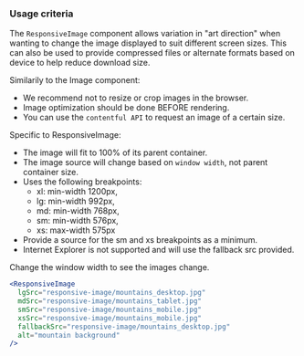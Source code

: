 ### Usage criteria

The `ResponsiveImage` component allows variation in "art direction" when wanting to change the image displayed to
suit different screen sizes. This can also be used to provide compressed files or alternate formats based on device to help reduce
download size.

Similarily to the Image component:

- We recommend not to resize or crop images in the browser.
- Image optimization should be done BEFORE rendering.
- You can use the `contentful API` to request an image of a certain size.

Specific to ResponsiveImage:

- The image will fit to 100% of its parent container.
- The image source will change based on `window width`, not parent container size.
- Uses the following breakpoints:
  - xl: min-width 1200px,
  - lg: min-width 992px,
  - md: min-width 768px,
  - sm: min-width 576px,
  - xs: max-width 575px
- Provide a source for the sm and xs breakpoints as a minimum.
- Internet Explorer is not supported and will use the fallback src provided.

Change the window width to see the images change.

```jsx { "props": { "className": "docs_full-width-playground" }}
<ResponsiveImage
  lgSrc="responsive-image/mountains_desktop.jpg"
  mdSrc="responsive-image/mountains_tablet.jpg"
  smSrc="responsive-image/mountains_mobile.jpg"
  xsSrc="responsive-image/mountains_mobile.jpg"
  fallbackSrc="responsive-image/mountains_desktop.jpg"
  alt="mountain background"
/>
```
